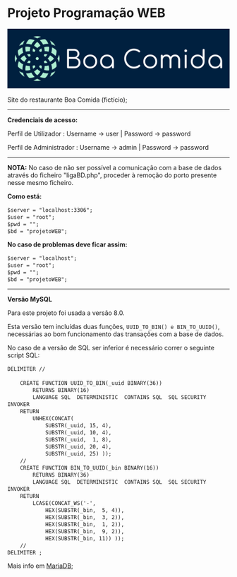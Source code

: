 # Projeto Programação WEB

![alt text](img/logo.svg)

Site do restaurante Boa Comida (fictício);

---

**Credenciais de acesso:**

Perfil de Utilizador
: Username -> user  | Password -> password

Perfil de Administrador
: Username -> admin | Password -> password

---

**NOTA:** No caso de não ser possível a comunicação com a base de dados através do ficheiro "ligaBD.php", proceder à remoção do porto presente nesse mesmo ficheiro.

**Como está:**

```
$server = "localhost:3306";
$user = "root";
$pwd = "";
$bd = "projetoWEB";
```

**No caso de problemas deve ficar assim:**
```
$server = "localhost";
$user = "root";
$pwd = "";
$bd = "projetoWEB";
```

---

**Versão MySQL**

Para este projeto foi usada a versão 8.0.

Esta versão tem incluídas duas funções, ```UUID_TO_BIN() e BIN_TO_UUID()```, necessárias ao bom funcionamento das transações com a base de dados.

No caso de a versão de SQL ser inferior é necessário correr o seguinte script SQL:

```
DELIMITER //

    CREATE FUNCTION UUID_TO_BIN(_uuid BINARY(36))
        RETURNS BINARY(16)
        LANGUAGE SQL  DETERMINISTIC  CONTAINS SQL  SQL SECURITY INVOKER
    RETURN
        UNHEX(CONCAT(
            SUBSTR(_uuid, 15, 4),
            SUBSTR(_uuid, 10, 4),
            SUBSTR(_uuid,  1, 8),
            SUBSTR(_uuid, 20, 4),
            SUBSTR(_uuid, 25) ));
    //
    CREATE FUNCTION BIN_TO_UUID(_bin BINARY(16))
        RETURNS BINARY(36)
        LANGUAGE SQL  DETERMINISTIC  CONTAINS SQL  SQL SECURITY INVOKER
    RETURN
        LCASE(CONCAT_WS('-',
            HEX(SUBSTR(_bin,  5, 4)),
            HEX(SUBSTR(_bin,  3, 2)),
            HEX(SUBSTR(_bin,  1, 2)),
            HEX(SUBSTR(_bin,  9, 2)),
            HEX(SUBSTR(_bin, 11)) ));
    //
DELIMITER ;
```

Mais info em [MariaDB](https://mariadb.com/kb/en/guiduuid-performance/);
